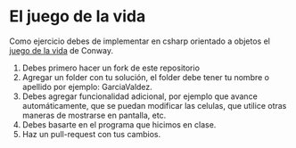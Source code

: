 
# El juego de la vida 

Como ejercicio debes de implementar en csharp orientado a objetos
el [juego de la vida](https://es.wikipedia.org/wiki/Juego_de_la_vida) de Conway. 

1. Debes primero hacer un fork de este repositorio
2. Agregar un folder con tu solución, el folder debe tener tu nombre o apellido por ejemplo: GarciaValdez.
3. Debes agregar funcionalidad adicional, por ejemplo que avance automáticamente, que se puedan modificar las celulas, que utilice otras maneras de mostrarse en pantalla, etc.
4. Debes basarte en el programa que hicimos en clase.
4. Haz un pull-request con tus cambios.


